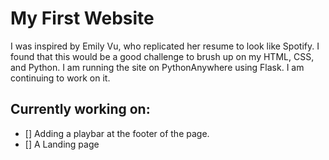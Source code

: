 # My First Website
I was inspired by Emily Vu, who replicated her resume to look like Spotify.
I found that this would be a good challenge to brush up on my HTML, CSS, and Python. I am running the site on PythonAnywhere using Flask. I am continuing to work on it.
## Currently working on:
- [] Adding a playbar at the footer of the page.
- [] A Landing page
